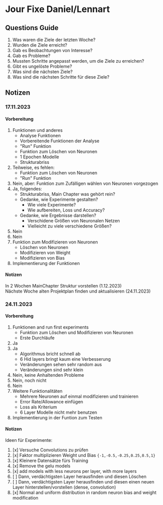 # Jour Fixe Daniel/Lennart

## Questions Guide
1. Was waren die Ziele der letzten Woche?
2. Wurden die Ziele erreicht?
3. Gab es Beobachtungen von Interesse?
4. Gab es Probleme?
5. Mussten Schritte angepasst werden, um die Ziele zu erreichen?
6. Gibt es ungelöste Probleme?
7. Was sind die nächsten Ziele?
8. Was sind die nächsten Schritte für diese Ziele?

## Notizen

### 17.11.2023

#### Vorbereitung
1. Funktionen und anderes
   - Analyse Funktionen
   - Vorbereitende Funktionen der Analyse
   - "Run" Funktion
   - Funktion zum Löschen von Neuronen
   - 1 Epochen Modelle
   - Strukturabriss
2. Teilweise, es fehlen:
    - Funktion zum Löschen von Neuronen
    - "Run" Funktion
3. Nein, aber: Funktion zum Zufälligen wählen von Neuronen vorgezogen
4. Ja, folgendes:
   - Strukturabriss, Main Chapter was gehört rein?
   - Gedanke, wie Experimente gestalten?
        - Wie viele Experimente?
        - Wie aufbereiten, Loss und Accuracy?
   - Gedanke, wie Ergebnisse darstellen?
     - Verschidene Größen von Neuronalen Netzen
     - Vielleicht zu viele verschiedene Größen?
5. Nein
6. Nein
7. Funktion zum Modifizieren von Neuronen
   - Löschen von Neuronen
   - Modifizieren von Weight
   - Modifizieren von Bias
8. Implementierung der Funktionen

#### Notizen
In 2 Wochen MainChapter Struktur vorstellen (1.12.2023) \
Nächste Woche alten Projektplan finden und aktualisieren (24.11.2023)

### 24.11.2023

#### Vorbereitung
1. Funktionen and run first experiments
   - Funktion zum Löschen und Modifizieren von Neuronen
   - Erste Durchläufe
2. Ja
3. Ja
    - Algorithmus bricht schnell ab
    - 6 Hid layers bringt kaum eine Verbesserung
    - Veränderungen sehen sehr random aus
    - Veränderungen sind sehr klein
4. Nein, keine Anhaltenden Probleme
5. Nein, noch nicht
6. Nein
7. Weitere Funktionalitäten
    - Mehrere Neuronen auf einmal modifizieren und trainieren
    - Error Rate/Allowance einfügen
    - Loss als Kriterium
    - 6 Layer Modelle nicht mehr benutzen
8. Implementierung in der Funtion zum Testen

#### Notizen
Ideen für Experimente:
1. [x] Versuche Convolutions zu prüfen
2. [x] Faktor multiplizieren Weight und Bias `{-1,-0.5,-0.25,0.25,0.5,1}`
3. [x] Kleinere Datensätze fürs Training
4. [x] Remove the gelu models
5. [x] add models with less neurons per layer, with more layers
6. [ ] Dann, verdächtigsten Layer herausfinden und diesen Löschen
7. [ ] Dann, verdächtigsten Layer herausfinden und diesen einen neuen Layer hinterstellen/vorstellen (dense, convolution)
8. [x] Normal and uniform distribution in random neuron bias and weight modification